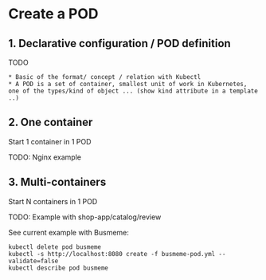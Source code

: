 # Create a POD

## 1. Declarative configuration / POD definition

TODO 

    * Basic of the format/ concept / relation with Kubectl 
    * A POD is a set of container, smallest unit of work in Kubernetes, one of the types/kind of object ... (show kind attribute in a template ..)

## 2. One container 

Start 1 container in 1 POD

TODO: Nginx example

## 3. Multi-containers

Start N containers in 1 POD

TODO: Example with shop-app/catalog/review

See current example with Busmeme:

```
kubectl delete pod busmeme
kubectl -s http://localhost:8080 create -f busmeme-pod.yml --validate=false
kubectl describe pod busmeme
```